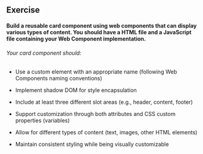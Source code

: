 ## Exercise
#### Build a reusable card component using web components that can display various types of content. You should have a HTML file and a JavaScript file containing your Web Component implementation.

###### Your card component should:

* Use a custom element with an appropriate name (following Web Components naming conventions)

* Implement shadow DOM for style encapsulation

* Include at least three different slot areas (e.g., header, content, footer)

* Support customization through both attributes and CSS custom properties (variables)

* Allow for different types of content (text, images, other HTML elements)

* Maintain consistent styling while being visually customizable